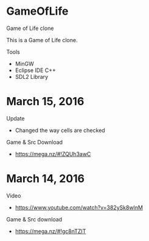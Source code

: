 # GameOfLife
Game of Life clone

This is a Game of Life clone.

Tools
- MinGW
- Eclipse IDE C++
- SDL2 Library




# March 15, 2016
Update
- Changed the way cells are checked

Game & Src Download
- https://mega.nz/#!ZQUh3awC

# March 14, 2016
Video
- https://www.youtube.com/watch?v=382ySk8wlnM

Game & Src download
- https://mega.nz/#!gc8nTZIT

